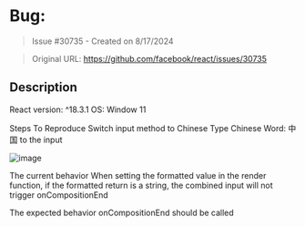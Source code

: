 # Bug: 

> Issue #30735 - Created on 8/17/2024

> Original URL: https://github.com/facebook/react/issues/30735

## Description

React version: ^18.3.1
OS: Window 11

Steps To Reproduce
Switch input method to Chinese
Type Chinese Word: 中国  to the input

![image](https://github.com/user-attachments/assets/ffe48650-438d-4560-8422-48df964ee788)

The current behavior
When setting the formatted value in the render function, if the formatted return is a string, the combined input will not trigger onCompositionEnd

The expected behavior
onCompositionEnd should be called

